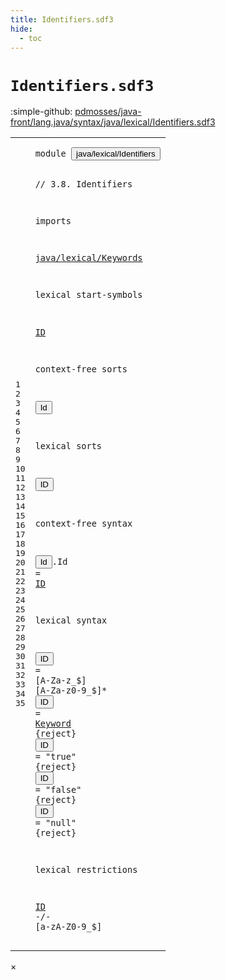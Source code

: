 ```yaml
---
title: Identifiers.sdf3
hide:
  - toc
---
```


# `Identifiers.sdf3`

:simple-github: [pdmosses/java-front/lang.java/syntax/java/lexical/Identifiers.sdf3]

[pdmosses/java-front/lang.java/syntax/java/lexical/Identifiers.sdf3]: https://github.com/pdmosses/java-front/blob/master/lang.java/syntax/java/lexical/Identifiers.sdf3 "The source file on GitHub"

<div class="sdf3"><table class="highlighttable"><tbody><tr><td class="linenos"><div class="linenodiv"><pre><span></span>1
2
3
4
5
6
7
8
9
10
11
12
13
14
15
16
17
18
19
20
21
22
23
24
25
26
27
28
29
30
31
32
33
34
35
</pre></div></td>
<td class="code"><pre><code><span class="keyword">module</span> <button class="modal-open" id="java/lexical/Identifiers_1_8" title="a definition with multiple references" data-urls="../Main.sdf3/#java/lexical/Identifiers line 7_3; ../../Test.sdf3/#java/lexical/Identifiers line 9_3; ../../classes/ClassDeclarations.sdf3/#java/lexical/Identifiers line 6_3; ../../classes/ConstructorDeclarations.sdf3/#java/lexical/Identifiers line 7_3; ../../classes/EnumDeclarations.sdf3/#java/lexical/Identifiers line 6_3; ../../classes/FieldDeclarations.sdf3/#java/lexical/Identifiers line 6_3; ../../classes/MethodDeclarations.sdf3/#java/lexical/Identifiers line 8_3; ../../expressions/ClassInstanceCreation.sdf3/#java/lexical/Identifiers line 7_3; ../../expressions/FieldAccess.sdf3/#java/lexical/Identifiers line 7_3; ../../expressions/LambdaExpressions.sdf3/#java/lexical/Identifiers line 7_3; ../../expressions/MethodInvocation.sdf3/#java/lexical/Identifiers line 7_3; ../../expressions/MethodReference.sdf3/#java/lexical/Identifiers line 8_3; ../../interfaces/Annotations.sdf3/#java/lexical/Identifiers line 7_3; ../../interfaces/AnnotationTypes.sdf3/#java/lexical/Identifiers line 7_3; ../../interfaces/InterfaceDeclarations.sdf3/#java/lexical/Identifiers line 6_3; ../../names/Names.sdf3/#java/lexical/Identifiers line 6_3; ../../packages/ImportDeclarations.sdf3/#java/lexical/Identifiers line 7_3; ../../packages/PackageDeclarations.sdf3/#java/lexical/Identifiers line 6_3; ../../statements/Statements.sdf3/#java/lexical/Identifiers line 8_3; ../../types/ReferenceTypes.sdf3/#java/lexical/Identifiers line 6_3; ../../types/TypeVariable.sdf3/#java/lexical/Identifiers line 7_3">java/lexical/Identifiers</button>

<span class="layout">// 3.8. Identifiers</span>

<span class="keyword">imports</span>

  <a href="../Keywords.sdf3/#java/lexical/Keywords_1_8" id="java/lexical/Keywords_7_3" title="a reference to a single-file definition">java/lexical/Keywords</a>

<span class="keyword">lexical start-symbols</span>
  
  <a href="#ID_19_3" id="ID_11_3" title="a reference to a single-file definition">ID</a>

<span class="keyword">context-free sorts</span>

  <button class="modal-open" id="Id_15_3" title="a definition with multiple references" data-urls="../../classes/ClassDeclarations.sdf3/#Id line 37_33; ../../classes/ConstructorDeclarations.sdf3/#Id line 25_51; ../../classes/EnumDeclarations.sdf3/#Id line 21_32, 26_32, 31_24, 35_24; ../../classes/FieldDeclarations.sdf3/#Id line 31_33, 32_35, 59_54, 60_91; ../../classes/MethodDeclarations.sdf3/#Id line 34_13, 37_50, 59_71; ../../expressions/ClassInstanceCreation.sdf3/#Id line 24_45, 27_45, 31_52; ../../expressions/FieldAccess.sdf3/#Id line 18_44, 19_37, 20_48; ../../expressions/LambdaExpressions.sdf3/#Id line 19_42, 21_46; ../../expressions/MethodInvocation.sdf3/#Id line 16_64, 17_57, 18_68; ../../expressions/MethodReference.sdf3/#Id line 14_73, 15_70, 16_63, 17_74; ../../interfaces/Annotations.sdf3/#Id line 23_36; ../../interfaces/AnnotationTypes.sdf3/#Id line 27_42, 38_55; ../../interfaces/InterfaceDeclarations.sdf3/#Id line 27_41; ../../names/Names.sdf3/#Id line 19_41, 20_57, 21_41, 22_63, 23_41, 24_63, 25_41, 26_59, 27_41, 28_59, 29_41; ../../packages/ImportDeclarations.sdf3/#Id line 17_71; ../../packages/PackageDeclarations.sdf3/#Id line 15_74; ../../statements/Statements.sdf3/#Id line 34_25, 84_29, 87_35; ../../types/ReferenceTypes.sdf3/#Id line 26_64, 27_76, 35_48; ../../types/TypeVariable.sdf3/#Id line 16_62, 17_62">Id</button>

<span class="keyword">lexical sorts</span>
  
  <button class="modal-open" id="ID_19_3" title="a definition with multiple references" data-urls="#ID line 11_3, 23_11, 35_3; ../../Test.sdf3/#ID line 25_7, 31_7">ID</button>

<span class="keyword">context-free syntax</span>

  <button class="modal-open" id="Id_23_3" title="a definition with multiple references" data-urls="../../classes/ClassDeclarations.sdf3/#Id line 37_33; ../../classes/ConstructorDeclarations.sdf3/#Id line 25_51; ../../classes/EnumDeclarations.sdf3/#Id line 21_32, 26_32, 31_24, 35_24; ../../classes/FieldDeclarations.sdf3/#Id line 31_33, 32_35, 59_54, 60_91; ../../classes/MethodDeclarations.sdf3/#Id line 34_13, 37_50, 59_71; ../../expressions/ClassInstanceCreation.sdf3/#Id line 24_45, 27_45, 31_52; ../../expressions/FieldAccess.sdf3/#Id line 18_44, 19_37, 20_48; ../../expressions/LambdaExpressions.sdf3/#Id line 19_42, 21_46; ../../expressions/MethodInvocation.sdf3/#Id line 16_64, 17_57, 18_68; ../../expressions/MethodReference.sdf3/#Id line 14_73, 15_70, 16_63, 17_74; ../../interfaces/Annotations.sdf3/#Id line 23_36; ../../interfaces/AnnotationTypes.sdf3/#Id line 27_42, 38_55; ../../interfaces/InterfaceDeclarations.sdf3/#Id line 27_41; ../../names/Names.sdf3/#Id line 19_41, 20_57, 21_41, 22_63, 23_41, 24_63, 25_41, 26_59, 27_41, 28_59, 29_41; ../../packages/ImportDeclarations.sdf3/#Id line 17_71; ../../packages/PackageDeclarations.sdf3/#Id line 15_74; ../../statements/Statements.sdf3/#Id line 34_25, 84_29, 87_35; ../../types/ReferenceTypes.sdf3/#Id line 26_64, 27_76, 35_48; ../../types/TypeVariable.sdf3/#Id line 16_62, 17_62">Id</button>.<span class="cons_Constructor"><span id="Id_23_6" title="a definition with no references">Id</span></span> = <a href="#ID_19_3" id="ID_23_11" title="a reference to a single-file definition">ID</a>

<span class="keyword">lexical syntax</span>

  <button class="modal-open" id="ID_27_3" title="a definition with multiple references" data-urls="#ID line 11_3, 23_11, 35_3; ../../Test.sdf3/#ID line 25_7, 31_7">ID</button> = [<span class="cons_Regular">A</span>-<span class="cons_Regular">Z</span><span class="cons_Regular">a</span>-<span class="cons_Regular">z</span>\_\$] [<span class="cons_Regular">A</span>-<span class="cons_Regular">Z</span><span class="cons_Regular">a</span>-<span class="cons_Regular">z</span><span class="cons_Regular">0</span>-<span class="cons_Regular">9</span>\_\$]*
  <button class="modal-open" id="ID_28_3" title="a definition with multiple references" data-urls="#ID line 11_3, 23_11, 35_3; ../../Test.sdf3/#ID line 25_7, 31_7">ID</button> = <a href="../Keywords.sdf3/#Keyword_7_3" id="Keyword_28_8" title="a reference to a single-file definition">Keyword</a> {<span class="keyword">reject</span>}
  <button class="modal-open" id="ID_29_3" title="a definition with multiple references" data-urls="#ID line 11_3, 23_11, 35_3; ../../Test.sdf3/#ID line 25_7, 31_7">ID</button> = <span class="cons_Lit">"true"</span> {<span class="keyword">reject</span>}
  <button class="modal-open" id="ID_30_3" title="a definition with multiple references" data-urls="#ID line 11_3, 23_11, 35_3; ../../Test.sdf3/#ID line 25_7, 31_7">ID</button> = <span class="cons_Lit">"false"</span> {<span class="keyword">reject</span>}
  <button class="modal-open" id="ID_31_3" title="a definition with multiple references" data-urls="#ID line 11_3, 23_11, 35_3; ../../Test.sdf3/#ID line 25_7, 31_7">ID</button> = <span class="cons_Lit">"null"</span> {<span class="keyword">reject</span>}

<span class="keyword">lexical restrictions</span>

  <a href="#ID_19_3" id="ID_35_3" title="a reference to a single-file definition">ID</a> -/- [<span class="cons_Regular">a</span>-<span class="cons_Regular">z</span><span class="cons_Regular">A</span>-<span class="cons_Regular">Z</span><span class="cons_Regular">0</span>-<span class="cons_Regular">9</span>\_\$]
</code></pre></td></tr></tbody></table></div>

<div id="modal">
  <div id="modal-content">
    <span id="modal-close">&times;</span>
    <h2 id="modal-h2"></h2>
    <p  id="modal-p"></p>
    <ul id="modal-ul"></ul>
  </div>
</div>
